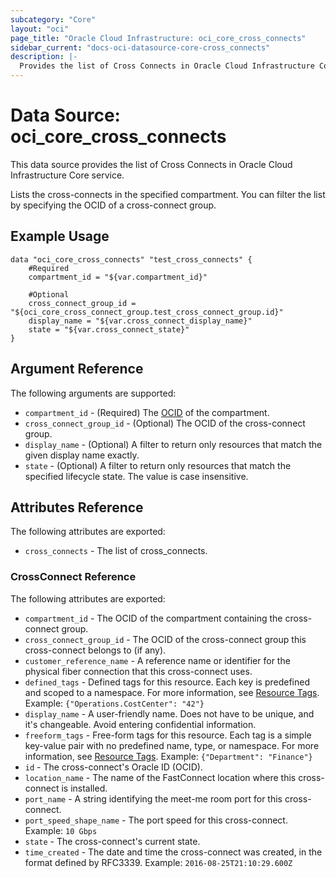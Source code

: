 ```yaml
---
subcategory: "Core"
layout: "oci"
page_title: "Oracle Cloud Infrastructure: oci_core_cross_connects"
sidebar_current: "docs-oci-datasource-core-cross_connects"
description: |-
  Provides the list of Cross Connects in Oracle Cloud Infrastructure Core service
---
```


# Data Source: oci_core_cross_connects
This data source provides the list of Cross Connects in Oracle Cloud Infrastructure Core service.

Lists the cross-connects in the specified compartment. You can filter the list
by specifying the OCID of a cross-connect group.


## Example Usage

```hcl
data "oci_core_cross_connects" "test_cross_connects" {
	#Required
	compartment_id = "${var.compartment_id}"

	#Optional
	cross_connect_group_id = "${oci_core_cross_connect_group.test_cross_connect_group.id}"
	display_name = "${var.cross_connect_display_name}"
	state = "${var.cross_connect_state}"
}
```

## Argument Reference

The following arguments are supported:

* `compartment_id` - (Required) The [OCID](https://docs.cloud.oracle.com/iaas/Content/General/Concepts/identifiers.htm) of the compartment.
* `cross_connect_group_id` - (Optional) The OCID of the cross-connect group.
* `display_name` - (Optional) A filter to return only resources that match the given display name exactly. 
* `state` - (Optional) A filter to return only resources that match the specified lifecycle state. The value is case insensitive. 


## Attributes Reference

The following attributes are exported:

* `cross_connects` - The list of cross_connects.

### CrossConnect Reference

The following attributes are exported:

* `compartment_id` - The OCID of the compartment containing the cross-connect group.
* `cross_connect_group_id` - The OCID of the cross-connect group this cross-connect belongs to (if any).
* `customer_reference_name` - A reference name or identifier for the physical fiber connection that this cross-connect uses. 
* `defined_tags` - Defined tags for this resource. Each key is predefined and scoped to a namespace. For more information, see [Resource Tags](https://docs.cloud.oracle.com/iaas/Content/General/Concepts/resourcetags.htm).  Example: `{"Operations.CostCenter": "42"}` 
* `display_name` - A user-friendly name. Does not have to be unique, and it's changeable. Avoid entering confidential information. 
* `freeform_tags` - Free-form tags for this resource. Each tag is a simple key-value pair with no predefined name, type, or namespace. For more information, see [Resource Tags](https://docs.cloud.oracle.com/iaas/Content/General/Concepts/resourcetags.htm).  Example: `{"Department": "Finance"}` 
* `id` - The cross-connect's Oracle ID (OCID).
* `location_name` - The name of the FastConnect location where this cross-connect is installed.
* `port_name` - A string identifying the meet-me room port for this cross-connect.
* `port_speed_shape_name` - The port speed for this cross-connect.  Example: `10 Gbps` 
* `state` - The cross-connect's current state.
* `time_created` - The date and time the cross-connect was created, in the format defined by RFC3339.  Example: `2016-08-25T21:10:29.600Z` 

